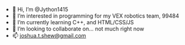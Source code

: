 - 👋  Hi, I’m @Jython1415
- 👀  I’m interested in programming for my VEX robotics team, 99484
- 🌱  I’m currently learning C++, and HTML/CSS/JS
- 💞️  I’m looking to collaborate on... not much right now
- 📫  joshua.t.shew@gmail.com
